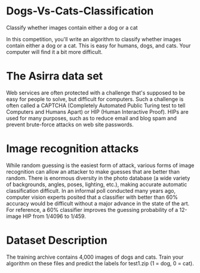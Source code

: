 # Dogs-Vs-Cats-Classification
Classify whether images contain either a dog or a cat

In this competition, you'll write an algorithm to classify whether images contain either a dog or a cat.  This is easy for humans, dogs, and cats. Your computer will find it a bit more difficult.

# The Asirra data set
Web services are often protected with a challenge that's supposed to be easy for people to solve, but difficult for computers. Such a challenge is often called a CAPTCHA (Completely Automated Public Turing test to tell Computers and Humans Apart) or HIP (Human Interactive Proof). HIPs are used for many purposes, such as to reduce email and blog spam and prevent brute-force attacks on web site passwords.

# Image recognition attacks
While random guessing is the easiest form of attack, various forms of image recognition can allow an attacker to make guesses that are better than random. There is enormous diversity in the photo database (a wide variety of backgrounds, angles, poses, lighting, etc.), making accurate automatic classification difficult. In an informal poll conducted many years ago, computer vision experts posited that a classifier with better than 60% accuracy would be difficult without a major advance in the state of the art. For reference, a 60% classifier improves the guessing probability of a 12-image HIP from 1/4096 to 1/459.

# Dataset Description
The training archive contains 4,000 images of dogs and cats. Train your algorithm on these files and predict the labels for test1.zip (1 = dog, 0 = cat).

